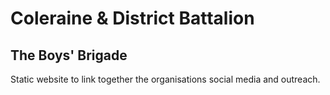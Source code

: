 # Coleraine &amp; District Battalion
## The Boys' Brigade
Static website to link together the organisations social media and outreach. 
